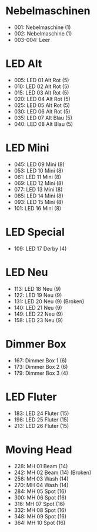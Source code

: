 # Nebelmaschinen

- 001: Nebelmaschine (1)
- 002: Nebelmaschine (1)
- 003-004: Leer

# LED Alt

- 005: LED 01 Alt Rot (5)
- 010: LED 02 Alt Rot (5)
- 015: LED 03 Alt Rot (5)
- 020: LED 04 Alt Rot (5)
- 025: LED 05 Alt Rot (5)
- 030: LED 06 Alt Rot (5)
- 035: LED 07 Alt Blau (5)
- 040: LED 08 Alt Blau (5)

# LED Mini

- 045: LED 09 Mini (8)
- 053: LED 10 Mini (8)
- 061: LED 11 Mini (8)
- 069: LED 12 Mini (8)
- 077: LED 13 Mini (8)
- 085: LED 14 Mini (8)
- 093: LED 15 Mini (8)
- 101: LED 16 Mini (8)

# LED Special

- 109: LED 17 Derby (4)

# LED Neu

- 113: LED 18 Neu (9)
- 122: LED 19 Neu (9)
- 131: LED 20 Neu (9) (Broken)
- 140: LED 21 Neu (9)
- 149: LED 22 Neu (9)
- 158: LED 23 Neu (9)

# Dimmer Box

- 167: Dimmer Box 1 (6)
- 173: Dimmer Box 2 (6)
- 179: Dimmer Box 3 (4)

# LED Fluter

- 183: LED 24 Fluter (15)
- 198: LED 25 Fluter (15)
- 213: LED 26 Fluter (15)

# Moving Head

- 228: MH 01 Beam (14)
- 242: MH 02 Beam (14) (Broken)
- 256: MH 03 Wash (14)
- 270: MH 04 Wash (14)
- 284: MH 05 Spot (16)
- 300: MH 06 Spot (16)
- 316: MH 07 Spot (16)
- 332: MH 08 Spot (16)
- 348: MH 09 Spot (16)
- 364: MH 10 Spot (16)
